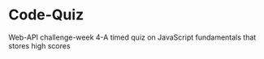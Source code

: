 # Code-Quiz
Web-API challenge-week 4-A timed quiz on JavaScript fundamentals that stores high scores

